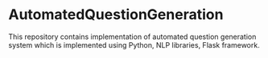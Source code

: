# AutomatedQuestionGeneration
This repository contains implementation of automated question generation system which is implemented using Python, NLP libraries, Flask framework. 
